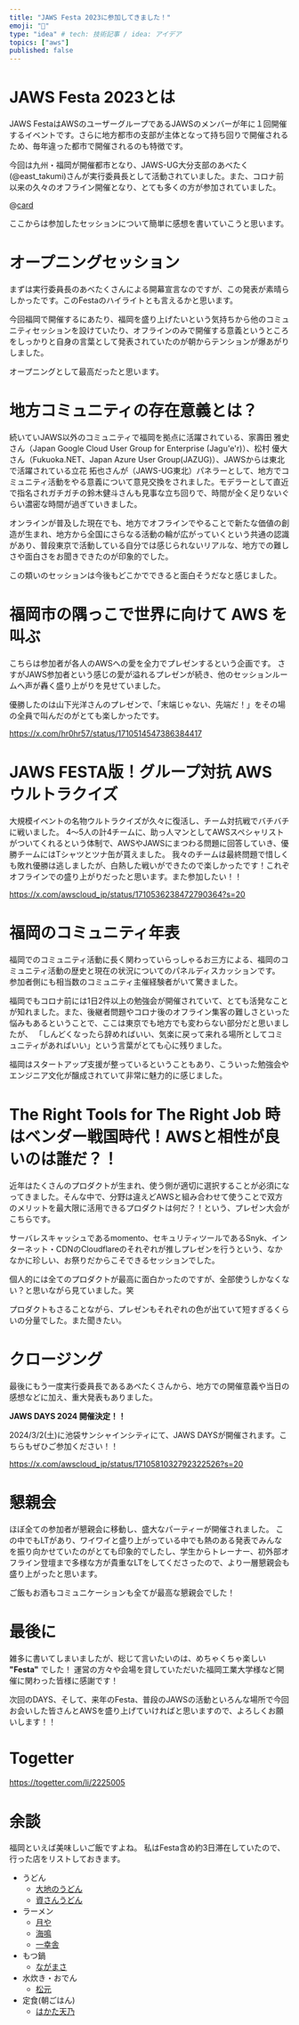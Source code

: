 ```yaml
---
title: "JAWS Festa 2023に参加してきました！"
emoji: "📝"
type: "idea" # tech: 技術記事 / idea: アイデア
topics: ["aws"]
published: false
---
```


# JAWS Festa 2023とは
JAWS FestaはAWSのユーザーグループであるJAWSのメンバーが年に１回開催するイベントです。さらに地方都市の支部が主体となって持ち回りで開催されるため、毎年違った都市で開催されるのも特徴です。

今回は九州・福岡が開催都市となり、JAWS-UG大分支部のあべたく(@east_takumi)さんが実行委員長として活動されていました。また、コロナ前以来の久々のオフライン開催となり、とても多くの方が参加されていました。

@[card](https://jft2023.jaws-ug.jp/)

ここからは参加したセッションについて簡単に感想を書いていこうと思います。


# オープニングセッション
まずは実行委員長のあべたくさんによる開幕宣言なのですが、この発表が素晴らしかったです。このFestaのハイライトとも言えるかと思います。

今回福岡で開催するにあたり、福岡を盛り上げたいという気持ちから他のコミュニティセッションを設けていたり、オフラインのみで開催する意義というところをしっかりと自身の言葉として発表されていたのが朝からテンションが爆あがりしました。

オープニングとして最高だったと思います。


# 地方コミュニティの存在意義とは？
続いていJAWS以外のコミュニティで福岡を拠点に活躍されている、家壽田 雅史さん（Japan Google Cloud User Group for Enterprise (Jagu'e'r)）、松村 優大さん（Fukuoka.NET、Japan Azure User Group(JAZUG)）、JAWSからは東北で活躍されている立花 拓也さんが（JAWS-UG東北）パネラーとして、地方でコミュニティ活動をやる意義について意見交換をされました。モデラーとして直近で指名されガチガチの鈴木健斗さんも見事な立ち回りで、時間が全く足りないぐらい濃密な時間が過ぎていきました。

オンラインが普及した現在でも、地方でオフラインでやることで新たな価値の創造が生まれ、地方から全国にさらなる活動の輪が広がっていくという共通の認識があり、普段東京で活動している自分では感じられないリアルな、地方での難しさや面白さをお聞きできたのが印象的でした。

この類いのセッションは今後もどこかでできると面白そうだなと感じました。


# 福岡市の隅っこで世界に向けて AWS を叫ぶ
こちらは参加者が各人のAWSへの愛を全力でプレゼンするという企画です。
さすがJAWS参加者という感じの愛が溢れるプレゼンが続き、他のセッションルームへ声が轟く盛り上がりを見せていました。

優勝したのは山下光洋さんのプレゼンで、「末端じゃない、先端だ！」をその場の全員で叫んだのがとても楽しかったです。

https://x.com/hr0hr57/status/1710514547386384417


# JAWS FESTA版！グループ対抗 AWS ウルトラクイズ
大規模イベントの名物ウルトラクイズが久々に復活し、チーム対抗戦でバチバチに戦いました。
4〜5人の計4チームに、助っ人マンとしてAWSスペシャリストがついてくれるという体制で、AWSやJAWSにまつわる問題に回答していき、優勝チームにはTシャツとツナ缶が貰えました。
我々のチームは最終問題で惜しくも敗れ優勝は逃しましたが、白熱した戦いができたので楽しかったです！これぞオフラインでの盛り上がりだったと思います。また参加したい！！

https://x.com/awscloud_jp/status/1710536238472790364?s=20


# 福岡のコミュニティ年表
福岡でのコミュニティ活動に長く関わっていらっしゃるお三方による、福岡のコミュニティ活動の歴史と現在の状況についてのパネルディスカッションです。
参加者側にも相当数のコミュニティ主催経験者がいて驚きました。

福岡でもコロナ前には1日2件以上の勉強会が開催されていて、とても活発なことが知れました。また、後継者問題やコロナ後のオフライン集客の難しさといった悩みもあるということで、ここは東京でも地方でも変わらない部分だと思いましたが、
「しんどくなったら辞めればいい、気楽に戻って来れる場所としてコミュニティがあればいい」という言葉がとても心に残りました。

福岡はスタートアップ支援が整っているということもあり、こういった勉強会やエンジニア文化が醸成されていて非常に魅力的に感じました。


# The Right Tools for The Right Job 時はベンダー戦国時代！AWSと相性が良いのは誰だ？！
近年はたくさんのプロダクトが生まれ、使う側が適切に選択することが必須になってきました。そんな中で、分野は違えどAWSと組み合わせて使うことで双方のメリットを最大限に活用できるプロダクトは何だ？！という、プレゼン大会がこちらです。

サーバレスキャッシュであるmomento、セキュリティツールであるSnyk、インターネット・CDNのCloudflareのそれぞれが推しプレゼンを行うという、なかなかに珍しい、お祭りだからこそできるセッションでした。

個人的には全てのプロダクトが最高に面白かったのですが、全部使うしかなくない？と思いながら見ていました。笑

プロダクトもさることながら、プレゼンもそれぞれの色が出ていて短すぎるくらいの分量でした。また聞きたい。


# クロージング
最後にもう一度実行委員長であるあべたくさんから、地方での開催意義や当日の感想などに加え、重大発表もありました。

**JAWS DAYS 2024 開催決定！！**

2024/3/2(土)に池袋サンシャインシティにて、JAWS DAYSが開催されます。こちらもぜひご参加ください！！

https://x.com/awscloud_jp/status/1710581032792322526?s=20


# 懇親会
ほぼ全ての参加者が懇親会に移動し、盛大なパーティーが開催されました。
この中でもLTがあり、ワイワイと盛り上がっている中でも熱のある発表でみんなを振り向かせていたのがとても印象的でしたし、学生からトレーナー、初外部オフライン登壇まで多様な方が貴重なLTをしてくださったので、より一層懇親会も盛り上がったと思います。

ご飯もお酒もコミュニケーションも全てが最高な懇親会でした！


# 最後に
雑多に書いてしまいましたが、総じて言いたいのは、めちゃくちゃ楽しい **"Festa"** でした！
運営の方々や会場を貸していただいた福岡工業大学様など開催に関わった皆様に感謝です！

次回のDAYS、そして、来年のFesta、普段のJAWSの活動といろんな場所で今回お会いした皆さんとAWSを盛り上げていければと思いますので、よろしくお願いします！！


# Togetter
https://togetter.com/li/2225005


# 余談
福岡といえば美味しいご飯ですよね。
私はFesta含め約3日滞在していたので、行った店をリストしておきます。

* うどん
    * [大地のうどん](https://daichinoudon.com/)
    * [資さんうどん](https://www.sukesanudon.com/)
* ラーメン
    * [月や](https://tsuki-ya.net/)
    * [海鳴](https://ramen-unari.com/)
    * [一幸舎](https://www.ikkousha.com/)
* もつ鍋
    * [ながまさ](http://nagamasa-hakata.com/)
* 水炊き・おでん
    * [松元](https://xn--z4q38b609a154c.com/)
* 定食(朝ごはん)
    * [はかた天乃](https://hakata.jp-kitte.jp/shop/index.jsp?bf=1&fmt=6&shopid=400)
